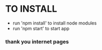 # TO INSTALL

- run 'npm install' to install node modules
- run 'npm start' to start app

### thank you internet pages
